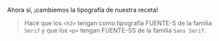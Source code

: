Ahora sí, ¡cambiemos la tipografía de nuestra receta! 
> Hacé que los `<h2>` tengan como tipografía FUENTE-S de la familia `Serif` y que los `<p>` tengan FUENTE-SS de la familia `Sans Serif`. 
